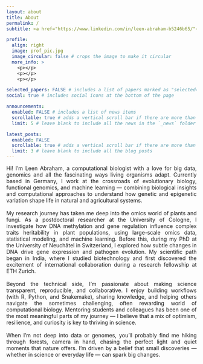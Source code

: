 ```yaml
---
layout: about
title: About
permalink: /
subtitle: <a href="https://www.linkedin.com/in/leen-abraham-b5246b65/"> Research scientist | Computational Biology </a>

profile:
  align: right
  image: prof_pic.jpg
  image_circular: false # crops the image to make it circular
  more_info: >
    <p></p>
    <p></p>
    <p></p>

selected_papers: FALSE # includes a list of papers marked as "selected={true}"
social: true # includes social icons at the bottom of the page

announcements:
  enabled: FALSE # includes a list of news items
  scrollable: true # adds a vertical scroll bar if there are more than 3 news items
  limit: 5 # leave blank to include all the news in the `_news` folder

latest_posts:
  enabled: FALSE
  scrollable: true # adds a vertical scroll bar if there are more than 3 new posts items
  limit: 3 # leave blank to include all the blog posts
---
```

<div style="text-align: justify;">

Hi! I’m Leen Abraham, a computational biologist with a love for big data, genomics and all the fascinating ways living organisms adapt. Currently based in Germany, I work at the crossroads of evolutionary biology, functional genomics, and machine learning — combining biological insights and computational approaches to understand how genetic and epigenetic variation shape life in natural and agricultural systems.
<br><br>
My research journey has taken me deep into the omics world of plants and fungi. As a postdoctoral researcher at the University of Cologne, I investigate how DNA methylation and gene regulation influence complex traits heritability in plant populations, using large-scale omics data, statistical modeling, and machine learning. Before this, during my PhD at the University of Neuchâtel in Switzerland, I explored how subtle changes in DNA drive gene expression and pathogen evolution. My scientific path began in India, where I studied biotechnology and first discovered the excitement of international collaboration during a research fellowship at ETH Zurich.
<br><br>
Beyond the technical side, I’m passionate about making science transparent, reproducible, and collaborative. I enjoy building workflows (with R, Python, and Snakemake), sharing knowledge, and helping others navigate the sometimes challenging, often rewarding world of computational biology. Mentoring students and colleagues has been one of the most meaningful parts of my journey — I believe that a mix of optimism, resilience, and curiosity is key to thriving in science.
<br><br>
When I’m not deep into data or genomes, you’ll probably find me hiking through forests, camera in hand, chasing the perfect light and quiet moments that nature offers. I’m driven by a belief that small discoveries — whether in science or everyday life — can spark big changes.

</div>